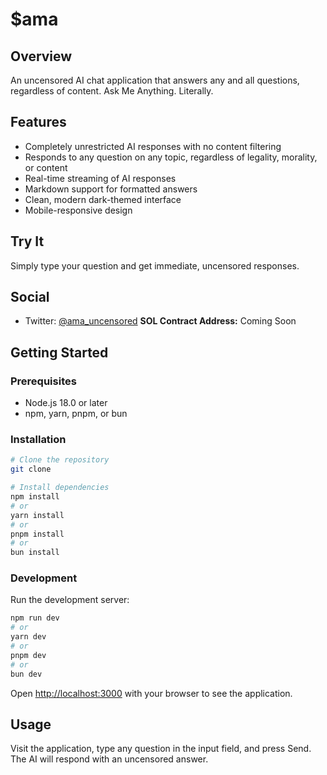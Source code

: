 # $ama

## Overview
An uncensored AI chat application that answers any and all questions, regardless of content. Ask Me Anything. Literally.

## Features
- Completely unrestricted AI responses with no content filtering
- Responds to any question on any topic, regardless of legality, morality, or content
- Real-time streaming of AI responses
- Markdown support for formatted answers
- Clean, modern dark-themed interface
- Mobile-responsive design

## Try It
Simply type your question and get immediate, uncensored responses.

## Social
- Twitter: [@ama_uncensored](https://x.com/ama_uncensored)
**SOL Contract Address:** Coming Soon

## Getting Started

### Prerequisites
- Node.js 18.0 or later
- npm, yarn, pnpm, or bun

### Installation
```bash
# Clone the repository
git clone

# Install dependencies
npm install
# or
yarn install
# or
pnpm install
# or
bun install
```

### Development
Run the development server:

```bash
npm run dev
# or
yarn dev
# or
pnpm dev
# or
bun dev
```

Open [http://localhost:3000](http://localhost:3000) with your browser to see the application.

## Usage
Visit the application, type any question in the input field, and press Send. The AI will respond with an uncensored answer.
